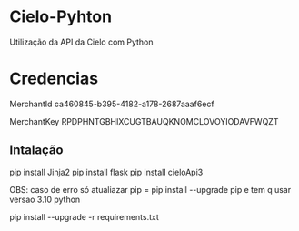 # Cielo-Pyhton
Utilização da API da Cielo com Python

# Credencias

MerchantId
ca460845-b395-4182-a178-2687aaaf6ecf


MerchantKey
RPDPHNTGBHIXCUGTBAUQKNOMCLOVOYIODAVFWQZT


## Intalação
pip install Jinja2
pip install flask 
pip install cieloApi3

OBS: caso de erro só atualiazar  pip =  pip install --upgrade pip e tem q usar versao 3.10 python

pip install  --upgrade -r requirements.txt
